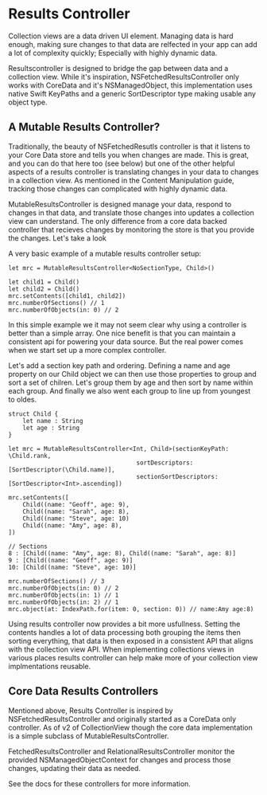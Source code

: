# Results Controller

Collection views are a data driven UI element. Managing data is hard enough, making sure changes to that data are relfected in your app can add a lot of complexity quickly; Especially with highly dynamic data.

Resultscontroller is designed to bridge the gap between data and a collection view. While it's inspiration, NSFetchedResultsController only works with CoreData and it's NSManagedObject, this implementation uses native Swift KeyPaths and a generic SortDescriptor type making usable any object type.


## A Mutable Results Controller?

Traditionally, the beauty of NSFetchedResutls controller is that it listens to your Core Data store and tells you when changes are made. This is great, and you can do that here too (see below) but one of the other helpful aspects of a results controller is translating changes in your data to changes in a collection view. As mentioned in the Content Manipulation guide, tracking those changes can complicated with highly dynamic data.

MutableResultsController is designed manage your data, respond to changes in that data, and translate those changes into updates a collection view can understand. The only difference from a core data backed controller that recieves changes by monitoring the store is that you provide the changes. Let's take a look

A very basic example of a mutable results controller setup:
```
let mrc = MutableResultsController<NoSectionType, Child>()

let child1 = Child()
let child2 = Child()
mrc.setContents([child1, child2])
mrc.numberOfSections() // 1
mrc.numberOfObjects(in: 0) // 2
```

In this simple example we it may not seem clear why using a controller is better than a simple array. One nice benefit is that you can maintain a consistent api for powering your data source. But the real power comes when we start set up a more complex controller.

Let's add a section key path and ordering. Defining a name and age property on our Child object we can then use those properties to group and sort a set of chilren. Let's group them by age and then sort by name within each group. And finally we also went each group to line up from youngest to oldes.

```
struct Child {
    let name : String
    let age : String
}

let mrc = MutableResultsController<Int, Child>(sectionKeyPath: \Child.rank,
                                    sortDescriptors: [SortDescriptor(\Child.name)],
                                    sectionSortDescriptors: [SortDescriptor<Int>.ascending])

mrc.setContents([
    Child((name: "Geoff", age: 9),
    Child((name: "Sarah", age: 8),
    Child((name: "Steve", age: 10)
    Child((name: "Amy", age: 8),
])

// Sections
8 : [Child((name: "Amy", age: 8), Child((name: "Sarah", age: 8)]
9 : [Child((name: "Geoff", age: 9)]
10: [Child((name: "Steve", age: 10)]

mrc.numberOfSections() // 3
mrc.numberOfObjects(in: 0) // 2
mrc.numberOfObjects(in: 1) // 1
mrc.numberOfObjects(in: 2) // 1
mrc.object(at: IndexPath.for(item: 0, section: 0)) // name:Amy age:8)

```

Using results controller now provides a bit more usfullness. Setting the contents handles a lot of data processing both grouping the items then sorting everything, that data is then exposed in a consistent API that aligns with the collection view API. When implementing collections views in various places results controller can help make more of your collection view implmentations reusable.


## Core Data Results Controllers

Mentioned above, Results Controller is inspired by NSFetchedResultsController and originally started as a CoreData only controller. As of v2 of CollectionView though the core data implementation is a simple subclass of MutableResultsController.

FetchedResultsController and RelationalResultsController monitor the provided NSManagedObjectContext for changes and process those changes, updating their data as needed.

See the docs for these controllers for more information.